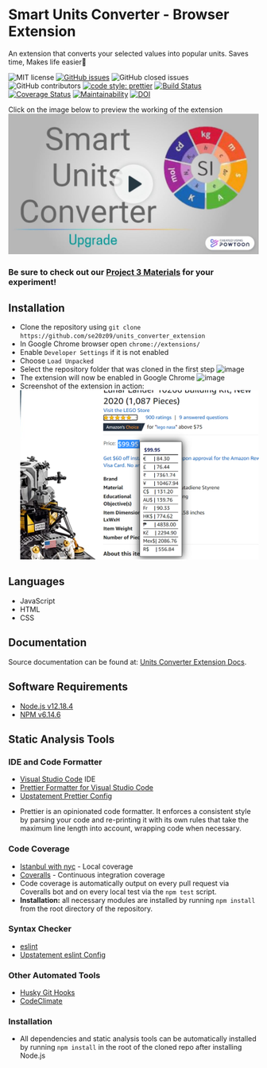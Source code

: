 # Smart Units Converter - Browser Extension

An extension that converts your selected values into popular units. Saves time, Makes life easier:dancer:

![MIT license](https://img.shields.io/badge/License-MIT-green.svg)
[![GitHub issues](https://img.shields.io/github/issues/se20z09/units_converter_extension)](https://github.com/bhavesh242/units_converter_extension)
![GitHub closed issues](https://img.shields.io/github/issues-closed/se20z09/units_converter_extension)
![GitHub contributors](https://img.shields.io/github/contributors/se20z09/units_converter_extension)
[![code style: prettier](https://img.shields.io/badge/code_style-prettier-ff69b4.svg?style=flat-square)](https://github.com/prettier/prettier)
[![Build Status](https://travis-ci.com/se20z09/units_converter_extension.svg?branch=master)](https://travis-ci.com/se20z09/units_converter_extension)
[![Coverage Status](https://coveralls.io/repos/github/se20z09/units_converter_extension/badge.svg#1?branch=master)](https://coveralls.io/github/se20z09/units_converter_extension?branch=master)
[![Maintainability](https://api.codeclimate.com/v1/badges/a99a88d28ad37a79dbf6/maintainability)](https://codeclimate.com/github/se20z09/units_converter_extension/maintainability)
[![DOI](https://zenodo.org/badge/298610958.svg)](https://zenodo.org/badge/latestdoi/298610958)

Click on the image below to preview the working of the extension<br/>
[![Alt text](assets/units-upgrade.jpg)](https://www.youtube.com/watch?v=_amr9F9gXX8)

### Be sure to check out our [Project 3 Materials](p3_materials/) for your experiment!

## Installation

-   Clone the repository using `git clone https://github.com/se20z09/units_converter_extension`
-   In Google Chrome browser open `chrome://extensions/`
-   Enable `Developer Settings` if it is not enabled
-   Choose `Load Unpacked`
-   Select the repository folder that was cloned in the first step
    ![image](https://github.com/se20z09/units_converter_extension/blob/master/assets/Images/load%20unpacked.PNG)
-   The extension will now be enabled in Google Chrome
    ![image](https://github.com/se20z09/units_converter_extension/blob/master/assets/Images/Uploaded.PNG)
-   Screenshot of the extension in action:<br>
    ![image](assets/Images/v4_currency.PNG)

## Languages

-   JavaScript
-   HTML
-   CSS

## Documentation

Source documentation can be found at: [Units Converter Extension Docs](https://se20z09.github.io/units_converter_extension/).

## Software Requirements

-   [Node.js v12.18.4](https://nodejs.org/en/download/)
-   [NPM v6.14.6](https://nodejs.org/en/download/)

## Static Analysis Tools

### IDE and Code Formatter

-   [Visual Studio Code](https://code.visualstudio.com/) IDE
-   [Prettier Formatter for Visual Studio Code](https://github.com/prettier/prettier-vscode/blob/main/README.md)
-   [Upstatement Prettier Config](https://www.npmjs.com/package/@upstatement/prettier-config)

*   Prettier is an opinionated code formatter. It enforces a consistent style by parsing your code and re-printing it with its own rules that take the maximum line length into account, wrapping code when necessary.

### Code Coverage

-   [Istanbul with nyc](https://istanbul.js.org/) - Local coverage
-   [Coveralls](https://coveralls.io/) - Continuous integration coverage
-   Code coverage is automatically output on every pull request via Coveralls bot and on every local test via the `npm test` script.
-   <b>Installation:</b> all necessary modules are installed by running `npm install` from the root directory of the repository.

### Syntax Checker
-   [eslint](https://eslint.org/docs/user-guide/getting-started)
-   [Upstatement eslint Config](https://www.npmjs.com/package/@upstatement/eslint-config)

### Other Automated Tools
-   [Husky Git Hooks](https://www.npmjs.com/package/husky)
-   [CodeClimate](https://codeclimate.com/github/se20z09/units_converter_extension/maintainability)

### Installation
-   All dependencies and static analysis tools can be automatically installed by running `npm install` in the root of the cloned repo after installing Node.js
